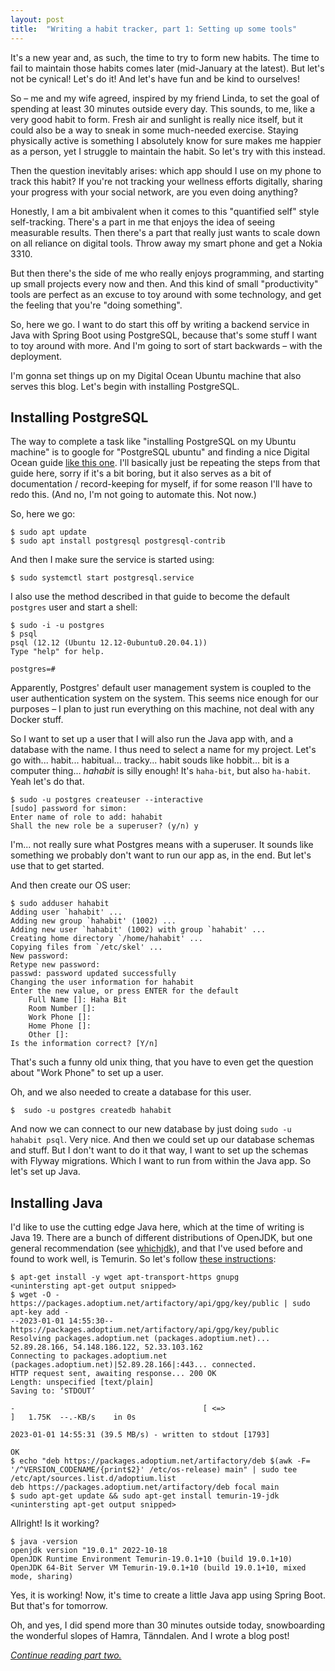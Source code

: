 ```yaml
---
layout: post
title:  "Writing a habit tracker, part 1: Setting up some tools"
---
```


It's a new year and, as such, the time to try to form new habits. The time to fail to maintain those habits comes later (mid-January at the latest). But let's not be cynical! Let's do it! And let's have fun and be kind to ourselves! 

So – me and my wife agreed, inspired by my friend Linda, to set the goal of spending at least 30 minutes outside every day. This sounds, to me, like a very good habit to form. Fresh air and sunlight is really nice itself, but it could also be a way to sneak in some much-needed exercise. Staying physically active is something I absolutely know for sure makes me happier as a person, yet I struggle to maintain the habit. So let's try with this instead. 

Then the question inevitably arises: which app should I use on my phone to track this habit? If you're not tracking your wellness efforts digitally, sharing your progress with your social network, are you even doing anything?

Honestly, I am a bit ambivalent when it comes to this "quantified self" style self-tracking. There's a part in me that enjoys the idea of seeing measurable results. Then there's a part that really just wants to scale down on all reliance on digital tools. Throw away my smart phone and get a Nokia 3310. 

But then there's the side of me who really enjoys programming, and starting up small projects every now and then. And this kind of small "productivity" tools are perfect as an excuse to toy around with some technology, and get the feeling that you're "doing something". 

So, here we go. I want to do start this off by writing a backend service in Java with Spring Boot using PostgreSQL, because that's some stuff I want to toy around with more. And I'm going to sort of start backwards – with the deployment.   

I'm gonna set things up on my Digital Ocean Ubuntu machine that also serves this blog. Let's begin with installing PostgreSQL.

## Installing PostgreSQL

The way to complete a task like "installing PostgreSQL on my Ubuntu machine" is to google for "PostgreSQL ubuntu" and finding a nice Digital Ocean guide [like this one](https://www.digitalocean.com/community/tutorials/how-to-install-postgresql-on-ubuntu-20-04-quickstart). I'll basically just be repeating the steps from that guide here, sorry if it's a bit boring, but it also serves as a bit of documentation / record-keeping for myself, if for some reason I'll have to redo this. (And no, I'm not going to automate this. Not now.) 

So, here we go:

```shell
$ sudo apt update
$ sudo apt install postgresql postgresql-contrib
```

And then I make sure the service is started using:

```shell
$ sudo systemctl start postgresql.service
```

I also use the method described in that guide to become the default `postgres` user and start a shell:

```shell
$ sudo -i -u postgres
$ psql
psql (12.12 (Ubuntu 12.12-0ubuntu0.20.04.1))
Type "help" for help.

postgres=#
```

Apparently, Postgres' default user management system is coupled to the user authentication system on the system. This seems nice enough for our purposes – I plan to just run everything on this machine, not deal with any Docker stuff. 

So I want to set up a user that I will also run the Java app with, and a database with the name. I thus need to select a name for my project. Let's go with... habit... habitual... tracky... habit souds like hobbit... bit is a computer thing... *hahabit* is silly enough! It's `haha-bit`, but also `ha-habit`. Yeah let's do that. 

```shell
$ sudo -u postgres createuser --interactive
[sudo] password for simon:
Enter name of role to add: hahabit
Shall the new role be a superuser? (y/n) y
```
I'm... not really sure what Postgres means with a superuser. It sounds like something we probably don't want to run our app as, in the end. But let's use that to get started.

And then create our OS user:
```shell
$ sudo adduser hahabit
Adding user `hahabit' ...
Adding new group `hahabit' (1002) ...
Adding new user `hahabit' (1002) with group `hahabit' ...
Creating home directory `/home/hahabit' ...
Copying files from `/etc/skel' ...
New password:
Retype new password:
passwd: password updated successfully
Changing the user information for hahabit
Enter the new value, or press ENTER for the default
	Full Name []: Haha Bit
	Room Number []:
	Work Phone []:
	Home Phone []:
	Other []:
Is the information correct? [Y/n]
```

That's such a funny old unix thing, that you have to even get the question about "Work Phone" to set up a user. 

Oh, and we also needed to create a database for this user.

```shell
$  sudo -u postgres createdb hahabit
```

And now we can connect to our new database by just doing `sudo -u hahabit psql`. Very nice. And then we could set up our database schemas and stuff. But I don't want to do it that way, I want to set up the schemas with Flyway migrations. Which I want to run from within the Java app. So let's set up Java.

## Installing Java

I'd like to use the cutting edge Java here, which at the time of writing is Java 19. There are a bunch of different distributions of OpenJDK, but one general recommendation (see [whichjdk](https://whichjdk.com/)), and that I've used before and found to work well, is Temurin. So let's follow [these instructions](https://adoptium.net/blog/2021/12/eclipse-temurin-linux-installers-available/):  

```shell
$ apt-get install -y wget apt-transport-https gnupg
<unintersting apt-get output snipped>
$ wget -O - https://packages.adoptium.net/artifactory/api/gpg/key/public | sudo apt-key add -
--2023-01-01 14:55:30--  https://packages.adoptium.net/artifactory/api/gpg/key/public
Resolving packages.adoptium.net (packages.adoptium.net)... 52.89.28.166, 54.148.186.122, 52.33.103.162
Connecting to packages.adoptium.net (packages.adoptium.net)|52.89.28.166|:443... connected.
HTTP request sent, awaiting response... 200 OK
Length: unspecified [text/plain]
Saving to: ‘STDOUT’

-                                          [ <=>                                                                         ]   1.75K  --.-KB/s    in 0s

2023-01-01 14:55:31 (39.5 MB/s) - written to stdout [1793]

OK
$ echo "deb https://packages.adoptium.net/artifactory/deb $(awk -F= '/^VERSION_CODENAME/{print$2}' /etc/os-release) main" | sudo tee /etc/apt/sources.list.d/adoptium.list
deb https://packages.adoptium.net/artifactory/deb focal main
$ sudo apt-get update && sudo apt-get install temurin-19-jdk
<unintersting apt-get output snipped>
```

Allright! Is it working?

```shell
$ java -version
openjdk version "19.0.1" 2022-10-18
OpenJDK Runtime Environment Temurin-19.0.1+10 (build 19.0.1+10)
OpenJDK 64-Bit Server VM Temurin-19.0.1+10 (build 19.0.1+10, mixed mode, sharing)
```

Yes, it is working! Now, it's time to create a little Java app using Spring Boot. But that's for tomorrow.

Oh, and yes, I did spend more than 30 minutes outside today, snowboarding the wonderful slopes of Hamra, Tänndalen. And I wrote a blog post! 

_[Continue reading part two.](/2023/01/02/habit-tracker-part-two-spring-boot.html)_
